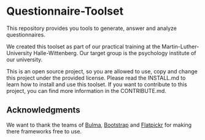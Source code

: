 # Questionnaire-Toolset

This repository provides you tools to generate, answer and analyze questionnaires. 

We created this toolset as part of our practical training at the Martin-Luther-University Halle-Wittenberg. 
Our target group is the psychology institute of our university. 

This is an open source project, so you are allowed to use, copy and change this project under the provided license.
Please read the INSTALL.md to learn how to install and use this toolset. If you want to contribute to this project, you can find more information in the CONTRIBUTE.md. 

## Acknowledgments

We want to thank the teams of [Bulma](https://bulma.io), [Bootstrap](https://getbootstrap.com/) and [Flatpickr](https://flatpickr.js.org/) for making there frameworks free to use. 